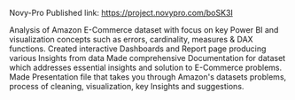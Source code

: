 Novy-Pro Published link:
https://project.novypro.com/boSK3I

Analysis of Amazon E-Commerce dataset with focus on key Power BI and visualization concepts such as errors, cardinality, measures & DAX functions.
Created interactive Dashboards and Report page producing various Insights from data
Made comprehensive Documentation for dataset which addresses essential insights and solution to E-Commerce problems.
Made Presentation file that takes you through Amazon's datasets problems, process of cleaning, visualization, key Insights and suggestions.
